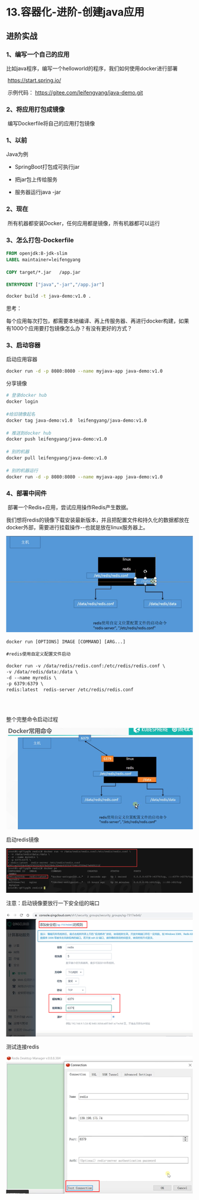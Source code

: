 # 13.容器化-进阶-创建java应用



## 进阶实战



### 1、编写一个自己的应用

​	比如java程序，编写一个helloworld的程序，我们如何使用docker进行部署

​	https://start.spring.io/



​	示例代码：  https://gitee.com/leifengyang/java-demo.git



### 2、将应用打包成镜像

​	编写Dockerfile将自己的应用打包镜像



### 1、以前

Java为例

- SpringBoot打包成可执行jar
- 把jar包上传给服务

- 服务器运行java -jar



### 2、现在

​	所有机器都安装Docker，任何应用都是镜像，所有机器都可以运行



### 3、怎么打包-Dockerfile



```dockerfile
FROM openjdk:8-jdk-slim
LABEL maintainer=leifengyang

COPY target/*.jar   /app.jar

ENTRYPOINT ["java","-jar","/app.jar"]
```



```bash
docker build -t java-demo:v1.0 .
```



思考：

每个应用每次打包，都需要本地编译、再上传服务器、再进行docker构建，如果有1000个应用要打包镜像怎么办？有没有更好的方式？



### 3、启动容器

启动应用容器



```bash
docker run -d -p 8080:8080 --name myjava-app java-demo:v1.0 
```



分享镜像

```bash
# 登录docker hub
docker login

#给旧镜像起名
docker tag java-demo:v1.0  leifengyang/java-demo:v1.0

# 推送到docker hub
docker push leifengyang/java-demo:v1.0

# 别的机器
docker pull leifengyang/java-demo:v1.0

# 别的机器运行
docker run -d -p 8080:8080 --name myjava-app java-demo:v1.0 
```





### 4、部署中间件

​	 部署一个Redis+应用，尝试应用操作Redis产生数据。

​	我们想将redis的镜像下载安装最新版本，并且把配置文件和持久化的数据都放在docker外部，需要进行挂载操作--也就是放在linux服务器上。

![1644992708390](../../.vuepress/public/images/1644992708390.png)

```
docker run [OPTIONS] IMAGE [COMMAND] [ARG...]

#redis使用自定义配置文件启动

docker run -v /data/redis/redis.conf:/etc/redis/redis.conf \
-v /data/redis/data:/data \
-d --name myredis \
-p 6379:6379 \
redis:latest  redis-server /etc/redis/redis.conf
 
 
 
```





整个完整命令启动过程

![1644992784179](../../.vuepress/public/images/1644992784179.png)



启动redis镜像

![1644993354950](../../.vuepress/public/images/1644993354950.png)





注意：启动镜像要放行一下安全组的端口

![1644993254155](../../.vuepress/public/images/1644993254155.png)





测试连接redis

![1644993397412](../../.vuepress/public/images/1644993397412.png)





























































































































